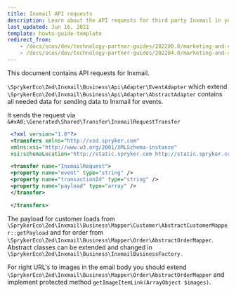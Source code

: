 ```yaml
---
title: Inxmail API requests
description: Learn about the API requests for third party Inxmail in your Spryker projects.
last_updated: Jun 16, 2021
template: howto-guide-template
redirect_from:
    - /docs/scos/dev/technology-partner-guides/202200.0/marketing-and-conversion/customer-communication/inxmail/inxmail-api-requests.html
    - /docs/scos/dev/technology-partner-guides/202204.0/marketing-and-conversion/customer-communication/inxmail/inxmail-api-requests.html
---
```


This document contains API requests for Inxmail.

`\SprykerEco\Zed\Inxmail\Business\Api\Adapter\EventAdapter` which extend `\SprykerEco\Zed\Inxmail\Business\Api\Adapter\AbstractAdapter` contains all needed data for sending data to Inxmail for events.

It sends the request via `&#xA0;\Generated\Shared\Transfer\InxmailRequestTransfer`

```xml
 <?xml version="1.0"?>
 <transfers xmlns="http://xsd.spryker.com"
 xmlns:xsi="http://www.w3.org/2001/XMLSchema-instance"
 xsi:schemaLocation="http://static.spryker.com http://static.spryker.com/transfer-01.xsd">

 <transfer name="InxmailRequest">
 <property name="event" type="string" />
 <property name="transactionId" type="string" />
 <property name="payload" type="array" />
 </transfer>

 </transfers>
 ```

The payload for customer loads from `\SprykerEco\Zed\Inxmail\Business\Mapper\Customer\AbstractCustomerMapper::getPayload` and for order from `\SprykerEco\Zed\Inxmail\Business\Mapper\Order\AbstractOrderMapper`. Abstract classes can be extended and changed in `\SprykerEco\Zed\Inxmail\Business\InxmailBusinessFactory.`

For right URL's to images in the email body you should extend `\SprykerEco\Zed\Inxmail\Business\Mapper\Order\AbstractOrderMapper` and implement protected method `getImageItemLink(ArrayObject $images)`.
